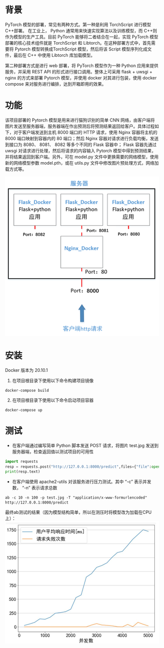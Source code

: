# 背景
PyTorch 模型的部署，常见有两种方式。第一种是利用 TorchScript 进行模型C++部署。 在工业上， Python 通常用来快速实现算法以及训练模型，而 C++则作为模型的生产工具。目前 PyTorch 能够将二者结合在一起，实现 PyTorch 模型部署的核心技术组件就是 TorchScript 和 Libtorch。在这种部署方式中，首先需要将 Pytorch 模型转换成TorchScript 模型，然后将该 Script 模型序列化成文件，最后在 C++ 中使用 Libtorch 库加载模型。
 
第二种部署方式是进行 web 部署，将 PyTorch 模型作为一种 Python 应用来提供服务，并采用 REST API 的形式进行接口调用。整体上可采用 flask + uwsgi + nginx 的方式来部署 Pytorch 模型，并使用 docker 对其进行包装，使用 docker compose 来对服务进行编排，达到开箱即用的效果。

# 功能
该项目部署的 Pytorch 模型是用来进行猫狗识别的简单 CNN 网络，由客户端将图片发送至服务器端，服务器端在作出预测后将预测结果返回给客户。具体过程如下，对于客户端发送到主机 8000 端口的 HTTP 请求，使用 Nginx 容器将主机的 8000 端口映射到容器内的 80 端口；然后 Nginx 容器对请求进行负载均衡，发送到接口为 8080、 8081、 8082 等多个不同的 Flask 容器中； Flask 容器先通过 uwsgi 对请求进行处理，然后将请求的内容输入 Pytorch 模型中得到预测结果，并将结果返回到客户端。另外，可在 model.py 文件中更换需要的网络模型，使用新的网络模型参数 model.pth，或在 utils.py 文件中修改图片预处理方式，网络加载方式等。

![flame](https://github.com/FlowerForAlgernon/pytorch_web_deployment/blob/main/pic/flame.png)

# 安装
Docker 版本为 20.10.1

1. 在项目根目录下使用以下命令构建项目镜像
```shell
docker-compose build
```

2. 在项目根目录下使用以下命令启动项目容器
```shell
docker-compose up
```

# 测试
+ 在客户端通过编写简单 Python 脚本发送 POST 请求，将图片 test.jpg 发送到服务器端，检查返回值以测试项目的可用性
```python
import requests
resp = requests.post("http://127.0.0.1:8000/predict",files={"file":open("test.jpg","rb")})
print(resp.text)
```

+ 在客户端使用 apache2-utils 对该服务进行压力测试。其中 “-c” 表示并发数， “-n” 表示请求总数
```shell
ab -c 10 -n 100 -p test.jpg -T "application/x-www-formurlencoded" http://127.0.0.1:8000/predict
```

最终ab测试的结果（因为模型结构简单，所以在测压时将模型改为加载在CPU上）：
![res](https://github.com/FlowerForAlgernon/pytorch_web_deployment/blob/main/pic/res.png)
